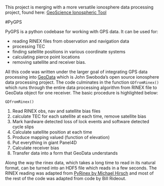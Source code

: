 This project is merging with a more versatile ionosphere data processing project, found here:
[GeoScience Ionospheric Tool](https://github.com/aldebaran1/gsit)

#PyGPS

PyGPS is a python codebase for working with GPS data.
It can be used for:

* reading RINEX files from observation and navigation data
* processing TEC
* finding satellite positions in various coordinate systems
* calculating pierce point locations
* removing satellite and receiver bias.

All this code was written under the larger goal of integrating GPS data processing into [GeoData](https://www.github.com/jswoboda/GeoDataPython) which is John Swoboda’s open source ionosphere data processing project.
The code culminates in the function `GDfromRinex()` which runs through
the entire data processing algorithm from RINEX file to GeoData object for one receiver.
The basic procedure is highlighted below:

    GDfromRinex()

1. Read RINEX obs, nav and satellite bias files
2. calculate TEC for each satellite at each time, remove satellite bias
3. Mark hardware detected loss of lock events and software detected cycle slips
4. Calculate satellite position at each time
5. Produce mapping valued (function of elevation)
6. Put everything in giant Panel4D
7. Calculate receiver bias
8. Transfer data into a form that GeoData understands

Along the way the rinex data, which takes a long time to read in its natural format, can be turned into an HDF5 file which reads in a few seconds.
The RINEX reading was adapted from [PyRinex by Michael Hirsch](https://www.github.com/scienceopen/pyrinex) and most of the rest of the code was adapted from code by Bill Rideout.
